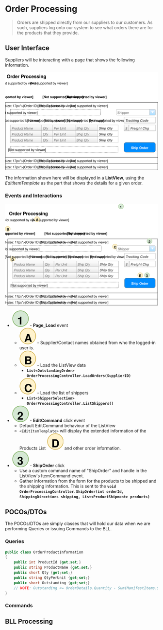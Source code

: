 # Order Processing

> Orders are shipped directly from our suppliers to our customers. As such, suppliers log onto our system to see what orders there are for the products that they provide.

## User Interface

Suppliers will be interacting with a page that shows the following information.

![Mockup](./Shipping-Orders.svg)

The information shown here will be displayed in a **ListView**, using the *EditItemTemplate* as the part that shows the details for a given order.

### Events and Interactions

![Mockups with Labels](./Shipping-Orders-Plan.svg)

- ![](1.svg) - **Page_Load** event
  - ![](A.svg) - Supplier/Contact names obtained from who the logged-in user is.
  - ![](B.svg) - Load the ListView data
    - **`List<OutstandingOrder> OrderProcessingController.LoadOrders(SupplierID)`**
  - ![](C.svg) - Load the list of shippers
    - **`List<ShipperSelection> OrderProcessingController.ListShippers()`**
- ![](2.svg) - **EditCommand** click event
  - Default EditCommand behaviour of the ListView
  - `<EditItemTemplate>` will display the extended information of the Products List ![](D.svg) and other order information.
- ![](3.svg) - **ShipOrder** click
  - Use a custom command name of "ShipOrder" and handle in the ListView's ItemCommand event.
  - Gather information from the form for the products to be shipped and the shipping information. This is sent to the **`void OrderProcessingController.ShipOrder(int orderId, ShippingDirections shipping, List<ProductShipment> products)`**

## POCOs/DTOs

The POCOs/DTOs are simply classes that will hold our data when we are performing Queries or issuing Commands to the BLL.

### Queries

```csharp
public class OrderProductInformation
{
    public int ProductId {get;set;}
    public string ProductName {get;set;}
    public short Qty {get;set;}
    public string QtyPerUnit {get;set;}
    public short Outstanding {get;set;}
    // NOTE: Outstanding <= OrderDetails.Quantity - Sum(ManifestItems.ShipQuantity) for that product/order
}
```

### Commands

## BLL Processing

